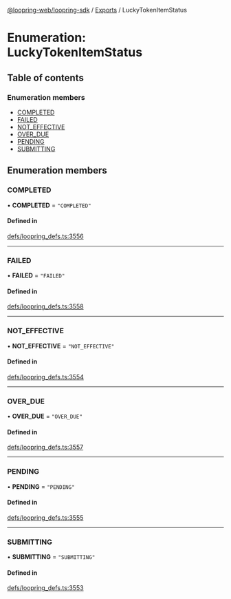 [@loopring-web/loopring-sdk](../README.md) / [Exports](../modules.md) / LuckyTokenItemStatus

# Enumeration: LuckyTokenItemStatus

## Table of contents

### Enumeration members

- [COMPLETED](LuckyTokenItemStatus.md#completed)
- [FAILED](LuckyTokenItemStatus.md#failed)
- [NOT\_EFFECTIVE](LuckyTokenItemStatus.md#not_effective)
- [OVER\_DUE](LuckyTokenItemStatus.md#over_due)
- [PENDING](LuckyTokenItemStatus.md#pending)
- [SUBMITTING](LuckyTokenItemStatus.md#submitting)

## Enumeration members

### COMPLETED

• **COMPLETED** = `"COMPLETED"`

#### Defined in

[defs/loopring_defs.ts:3556](https://github.com/Loopring/loopring_sdk/blob/427d9da/src/defs/loopring_defs.ts#L3556)

___

### FAILED

• **FAILED** = `"FAILED"`

#### Defined in

[defs/loopring_defs.ts:3558](https://github.com/Loopring/loopring_sdk/blob/427d9da/src/defs/loopring_defs.ts#L3558)

___

### NOT\_EFFECTIVE

• **NOT\_EFFECTIVE** = `"NOT_EFFECTIVE"`

#### Defined in

[defs/loopring_defs.ts:3554](https://github.com/Loopring/loopring_sdk/blob/427d9da/src/defs/loopring_defs.ts#L3554)

___

### OVER\_DUE

• **OVER\_DUE** = `"OVER_DUE"`

#### Defined in

[defs/loopring_defs.ts:3557](https://github.com/Loopring/loopring_sdk/blob/427d9da/src/defs/loopring_defs.ts#L3557)

___

### PENDING

• **PENDING** = `"PENDING"`

#### Defined in

[defs/loopring_defs.ts:3555](https://github.com/Loopring/loopring_sdk/blob/427d9da/src/defs/loopring_defs.ts#L3555)

___

### SUBMITTING

• **SUBMITTING** = `"SUBMITTING"`

#### Defined in

[defs/loopring_defs.ts:3553](https://github.com/Loopring/loopring_sdk/blob/427d9da/src/defs/loopring_defs.ts#L3553)
